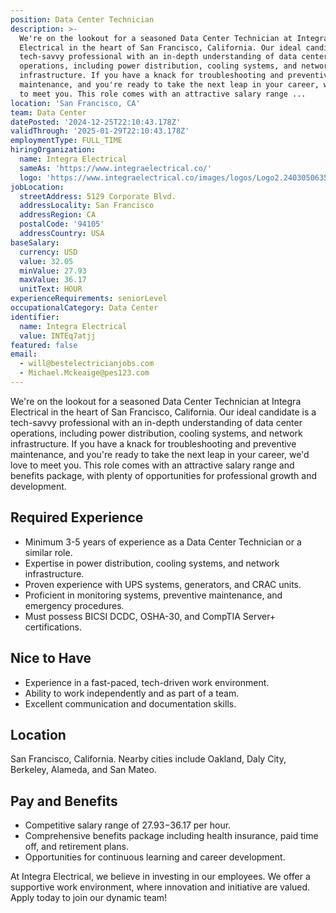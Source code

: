 ```yaml
---
position: Data Center Technician
description: >-
  We're on the lookout for a seasoned Data Center Technician at Integra
  Electrical in the heart of San Francisco, California. Our ideal candidate is a
  tech-savvy professional with an in-depth understanding of data center
  operations, including power distribution, cooling systems, and network
  infrastructure. If you have a knack for troubleshooting and preventive
  maintenance, and you're ready to take the next leap in your career, we'd love
  to meet you. This role comes with an attractive salary range ...
location: 'San Francisco, CA'
team: Data Center
datePosted: '2024-12-25T22:10:43.178Z'
validThrough: '2025-01-29T22:10:43.178Z'
employmentType: FULL_TIME
hiringOrganization:
  name: Integra Electrical
  sameAs: 'https://www.integraelectrical.co/'
  logo: 'https://www.integraelectrical.co/images/logos/Logo2.2403050635216.png'
jobLocation:
  streetAddress: 5129 Corporate Blvd.
  addressLocality: San Francisco
  addressRegion: CA
  postalCode: '94105'
  addressCountry: USA
baseSalary:
  currency: USD
  value: 32.05
  minValue: 27.93
  maxValue: 36.17
  unitText: HOUR
experienceRequirements: seniorLevel
occupationalCategory: Data Center
identifier:
  name: Integra Electrical
  value: INTEq7atjj
featured: false
email:
  - will@bestelectricianjobs.com
  - Michael.Mckeaige@pes123.com
---
```




We're on the lookout for a seasoned Data Center Technician at Integra Electrical in the heart of San Francisco, California. Our ideal candidate is a tech-savvy professional with an in-depth understanding of data center operations, including power distribution, cooling systems, and network infrastructure. If you have a knack for troubleshooting and preventive maintenance, and you're ready to take the next leap in your career, we'd love to meet you. This role comes with an attractive salary range and benefits package, with plenty of opportunities for professional growth and development.

## Required Experience

- Minimum 3-5 years of experience as a Data Center Technician or a similar role.
- Expertise in power distribution, cooling systems, and network infrastructure.
- Proven experience with UPS systems, generators, and CRAC units.
- Proficient in monitoring systems, preventive maintenance, and emergency procedures.
- Must possess BICSI DCDC, OSHA-30, and CompTIA Server+ certifications.

## Nice to Have

- Experience in a fast-paced, tech-driven work environment.
- Ability to work independently and as part of a team.
- Excellent communication and documentation skills.

## Location

San Francisco, California. Nearby cities include Oakland, Daly City, Berkeley, Alameda, and San Mateo.

## Pay and Benefits

- Competitive salary range of $27.93-$36.17 per hour.
- Comprehensive benefits package including health insurance, paid time off, and retirement plans.
- Opportunities for continuous learning and career development.

At Integra Electrical, we believe in investing in our employees. We offer a supportive work environment, where innovation and initiative are valued. Apply today to join our dynamic team!